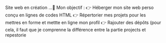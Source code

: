 Site web en création ...🚧
Mon objectif :
👉 Héberger mon site web perso conçu en lignes de codes HTML
👉 Répertorier mes projets pour les mettres en forme et mettte en ligne mon profil 
👉 Rajouter des dépôts (pour cela, il faut que je comprenne la différence entre la partie projects et repestorie
